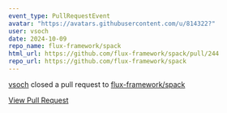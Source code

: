 ```yaml
---
event_type: PullRequestEvent
avatar: "https://avatars.githubusercontent.com/u/814322?"
user: vsoch
date: 2024-10-09
repo_name: flux-framework/spack
html_url: https://github.com/flux-framework/spack/pull/244
repo_url: https://github.com/flux-framework/spack
---
```


<a href='https://github.com/vsoch' target='_blank'>vsoch</a> closed a pull request to <a href='https://github.com/flux-framework/spack' target='_blank'>flux-framework/spack</a>

<a href='https://github.com/flux-framework/spack/pull/244' target='_blank'>View Pull Request</a>